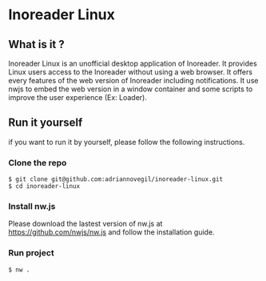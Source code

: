 # Inoreader Linux

## What is it ?

Inoreader Linux is an unofficial desktop application of Inoreader.
It provides Linux users access to the Inoreader without using a web browser.
It offers every features of the web version of Inoreader including notifications.
It use nwjs to embed the web version in a window container and
some scripts to improve the user experience (Ex: Loader).

## Run it yourself

if you want to run it by yourself, please follow the following instructions.

### Clone the repo

    $ git clone git@github.com:adriannovegil/inoreader-linux.git
    $ cd inoreader-linux

### Install nw.js

Please download the lastest version of nw.js at https://github.com/nwjs/nw.js
and follow the installation guide.

### Run project

    $ nw .
